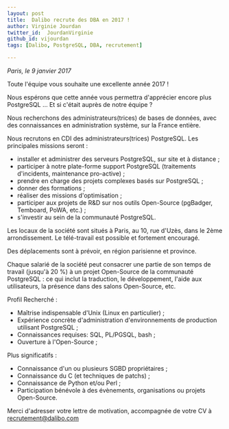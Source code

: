 ```yaml
---
layout: post
title:  Dalibo recrute des DBA en 2017 !
author: Virginie Jourdan
twitter_id:  JourdanVirginie   
github_id: vijourdan
tags: [Dalibo, PostgreSQL, DBA, recrutement]

---
```

*Paris, le 9 janvier 2017*

Toute l'équipe vous souhaite une excellente année 2017 !

Nous espérons que cette année vous permettra d'apprécier encore plus PostgreSQL … Et si c'était auprès de notre équipe ?

Nous recherchons des administrateurs(trices) de bases de données, avec des connaissances en administration système, sur la France entière.


<!--MORE-->

Nous recrutons en CDI des administrateurs(trices) PostgreSQL. Les principales missions seront : 

  * installer et administrer des serveurs PostgreSQL, sur site et à distance ;
  * participer à notre plate-forme support PostgreSQL (traitements d'incidents, maintenance pro-active) ;
  * prendre en charge des projets complexes basés sur PostgreSQL ;
  * donner des formations ;
  * réaliser des missions d'optimisation ;
  * participer aux projets de R&D sur nos outils Open-Source (pgBadger, Temboard, PoWA, etc.) ;
  * s'investir au sein de la communauté PostgreSQL.


Les locaux de la société sont situés à Paris, au 10, rue d'Uzès, dans le 2ème arrondissement. Le télé-travail est possible et fortement encouragé.

Des déplacements sont à prévoir, en région parisienne et province.

Chaque salarié de la société peut consacrer une partie de son temps de travail (jusqu'à 20 %) à un projet Open-Source de la communauté PostgreSQL : ce qui inclut la traduction, le développement, l'aide aux utilisateurs, la présence dans des salons Open-Source, etc.

Profil Recherché :

  * Maîtrise indispensable d'Unix (Linux en particulier) ;
  * Expérience concrète d'administration d'environnements de production utilisant PostgreSQL ;
  * Connaissances requises: SQL, PL/PGSQL, bash ;
  * Ouverture à l'Open-Source ;

Plus significatifs :

  * Connaissance d'un ou plusieurs SGBD propriétaires ;
  * Connaissance du C (et techniques de patchs) ;
  * Connaissance de Python et/ou Perl ;
  * Participation bénévole à des évènements, organisations ou projets Open-Source. 


Merci d'adresser votre lettre de motivation, accompagnée de votre CV à [recrutement@dalibo.com](mailto:recrutement@dalibo.com)
